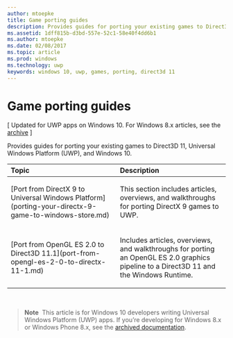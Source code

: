 ```yaml
---
author: mtoepke
title: Game porting guides
description: Provides guides for porting your existing games to Direct3D 11, Universal Windows Platform (UWP), and Windows 10.
ms.assetid: 1dff815b-d3bd-557e-52c1-58e40f4dd6b1
ms.author: mtoepke
ms.date: 02/08/2017
ms.topic: article
ms.prod: windows
ms.technology: uwp
keywords: windows 10, uwp, games, porting, direct3d 11
---
```


# Game porting guides


\[ Updated for UWP apps on Windows 10. For Windows 8.x articles, see the [archive](http://go.microsoft.com/fwlink/p/?linkid=619132) \]

Provides guides for porting your existing games to Direct3D 11, Universal Windows Platform (UWP), and Windows 10.

<table>
<colgroup>
<col width="50%" />
<col width="50%" />
</colgroup>
<thead>
<tr class="header">
<th align="left">Topic</th>
<th align="left">Description</th>
</tr>
</thead>
<tbody>
<tr class="odd">
<td align="left"><p>[Port from DirectX 9 to Universal Windows Platform](porting-your-directx-9-game-to-windows-store.md)</p></td>
<td align="left"><p>This section includes articles, overviews, and walkthroughs for porting DirectX 9 games to UWP.</p></td>
</tr>
<tr class="even">
<td align="left"><p>[Port from OpenGL ES 2.0 to Direct3D 11.1](port-from-opengl-es-2-0-to-directx-11-1.md)</p></td>
<td align="left"><p>Includes articles, overviews, and walkthroughs for porting an OpenGL ES 2.0 graphics pipeline to a Direct3D 11 and the Windows Runtime.</p></td>
</tr>
</tbody>
</table>

 

> **Note**  This article is for Windows 10 developers writing Universal Windows Platform (UWP) apps. If you’re developing for Windows 8.x or Windows Phone 8.x, see the [archived documentation](http://go.microsoft.com/fwlink/p/?linkid=619132).

 

 

 




